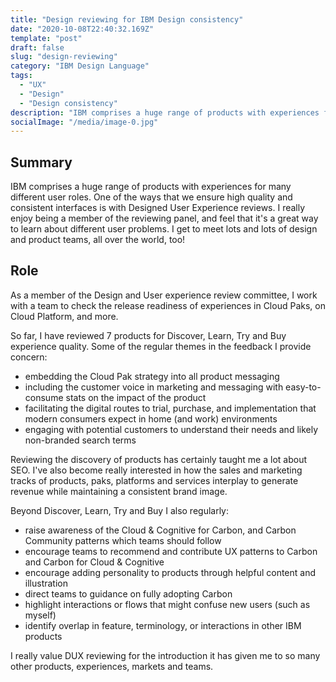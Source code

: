 ```yaml
---
title: "Design reviewing for IBM Design consistency"
date: "2020-10-08T22:40:32.169Z"
template: "post"
draft: false
slug: "design-reviewing"
category: "IBM Design Language"
tags:
  - "UX"
  - "Design"
  - "Design consistency"
description: "IBM comprises a huge range of products with experiences for many different user roles. One of the ways that we ensure high quality and consistent interfaces is with Designed User Experience reviews. I really enjoy being a member of the reviewing panel, and feel that it's a great way to learn about different user problems. I get to meet lots and lots of design and product teams, all over the world, too!"
socialImage: "/media/image-0.jpg"
---
```


## Summary
IBM comprises a huge range of products with experiences for many different user roles. One of the ways that we ensure high quality and consistent interfaces is with Designed User Experience reviews. I really enjoy being a member of the reviewing panel, and feel that it's a great way to learn about different user problems. I get to meet lots and lots of design and product teams, all over the world, too!


## Role
As a member of the Design and User experience review committee, I work with a team to check the release readiness of experiences in Cloud Paks, on Cloud Platform, and more.

So far, I have reviewed 7 products for Discover, Learn, Try and Buy experience quality. 
Some of the regular themes in the feedback I provide concern:
- embedding the Cloud Pak strategy into all product messaging
- including the customer voice in marketing and messaging with easy-to-consume stats on the impact of the product
- facilitating the digital routes to trial, purchase, and implementation that modern consumers expect in home (and work) environments
- engaging with potential customers to understand their needs and likely non-branded search terms

Reviewing the discovery of products has certainly taught me a lot about SEO. I've also become really interested in how the sales and marketing tracks of products, paks, platforms and services interplay to generate revenue while maintaining a consistent brand image.

Beyond Discover, Learn, Try and Buy I also regularly:
- raise awareness of the Cloud & Cognitive for Carbon, and Carbon Community patterns which teams should follow
- encourage teams to recommend and contribute UX patterns to Carbon and Carbon for Cloud & Cognitive
- encourage adding personality to products through helpful content and illustration
- direct teams to guidance on fully adopting Carbon
- highlight interactions or flows that might confuse new users (such as myself)
- identify overlap in feature, terminology, or interactions in other IBM products

I really value DUX reviewing for the introduction it has given me to so many other products, experiences, markets and teams. 